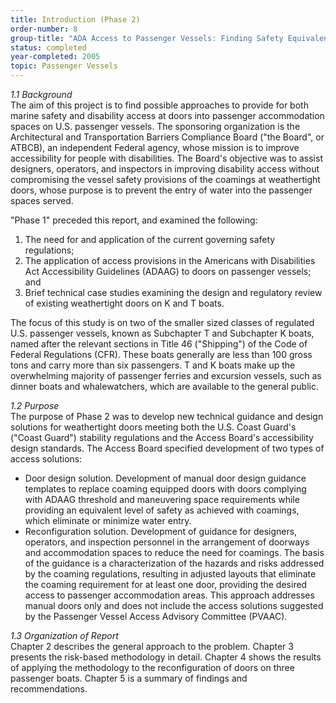 ```yaml
---
title: Introduction (Phase 2)
order-number: 8
group-title: "ADA Access to Passenger Vessels: Finding Safety Equivalence Solutions for Weathertight Doors with Coamings"
status: completed
year-completed: 2005
topic: Passenger Vessels
---
```


*1.1 Background*\
The aim of this project is to find possible approaches to provide for both marine safety and disability access at doors into passenger accommodation spaces on U.S. passenger vessels. The sponsoring organization is the Architectural and Transportation Barriers Compliance Board ("the Board", or ATBCB), an independent Federal agency, whose mission is to improve accessibility for people with disabilities. The Board's objective was to assist designers, operators, and inspectors in improving disability access without compromising the vessel safety provisions of the coamings at weathertight doors, whose purpose is to prevent the entry of water into the passenger spaces served.

"Phase 1" preceded this report, and examined the following:

1.  The need for and application of the current governing safety regulations;
2.  The application of access provisions in the Americans with Disabilities Act Accessibility Guidelines (ADAAG) to doors on passenger vessels; and
3.  Brief technical case studies examining the design and regulatory review of existing weathertight doors on K and T boats.

The focus of this study is on two of the smaller sized classes of regulated U.S. passenger vessels, known as Subchapter T and Subchapter K boats, named after the relevant sections in Title 46 ("Shipping") of the Code of Federal Regulations (CFR). These boats generally are less than 100 gross tons and carry more than six passengers. T and K boats make up the overwhelming majority of passenger ferries and excursion vessels, such as dinner boats and whalewatchers, which are available to the general public.

*1.2 Purpose*\
The purpose of Phase 2 was to develop new technical guidance and design solutions for weathertight doors meeting both the U.S. Coast Guard's ("Coast Guard") stability regulations and the Access Board's accessibility design standards. The Access Board specified development of two types of access solutions:

-   Door design solution. Development of manual door design guidance templates to replace coaming equipped doors with doors complying with ADAAG threshold and maneuvering space requirements while providing an equivalent level of safety as achieved with coamings, which eliminate or minimize water entry.
-   Reconfiguration solution. Development of guidance for designers, operators, and inspection personnel in the arrangement of doorways and accommodation spaces to reduce the need for coamings. The basis of the guidance is a characterization of the hazards and risks addressed by the coaming regulations, resulting in adjusted layouts that eliminate the coaming requirement for at least one door, providing the desired access to passenger accommodation areas. This approach addresses manual doors only and does not include the access solutions suggested by the Passenger Vessel Access Advisory Committee (PVAAC).

*1.3 Organization of Report*\
Chapter 2 describes the general approach to the problem. Chapter 3 presents the risk-based methodology in detail. Chapter 4 shows the results of applying the methodology to the reconfiguration of doors on three passenger boats. Chapter 5 is a summary of findings and recommendations.
